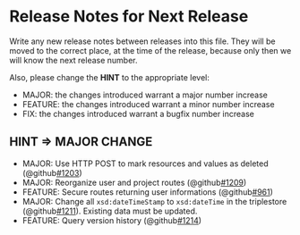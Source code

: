 # Release Notes for Next Release

Write any new release notes between releases into this file. They will be moved to the correct place,
at the time of the release, because only then we will know the next release number.

Also, please change the **HINT** to the appropriate level:
 - MAJOR: the changes introduced warrant a major number increase
 - FEATURE: the changes introduced warrant a minor number increase
 - FIX: the changes introduced warrant a bugfix number increase


## HINT => MAJOR CHANGE

- MAJOR: Use HTTP POST to mark resources and values as deleted (@github[#1203](#1203))
- MAJOR: Reorganize user and project routes (@github[#1209](#1209))
- FEATURE: Secure routes returning user informations (@github[#961](#961))
- MAJOR: Change all `xsd:dateTimeStamp` to `xsd:dateTime` in the triplestore (@github[#1211](#1211)). Existing data must be updated.
- FEATURE: Query version history (@github[#1214](#1214))
